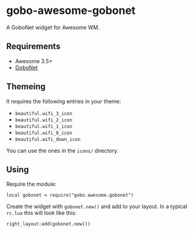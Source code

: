 gobo-awesome-gobonet
====================

A GoboNet widget for Awesome WM.

Requirements
------------

* Awesome 3.5+
* [GoboNet](http://github.com/gobolinux/GoboNet)

Themeing
--------

It requires the following entries in your theme:

* `beautiful.wifi_3_icon`
* `beautiful.wifi_2_icon`
* `beautiful.wifi_1_icon`
* `beautiful.wifi_0_icon`
* `beautiful.wifi_down_icon`

You can use the ones in the `icons/` directory.

Using
-----

Require the module:


```
local gobonet = require("gobo.awesome.gobonet")
```

Create the widget with `gobonet.new()` and add to your layout.
In a typical `rc.lua` this will look like this:


```
right_layout:add(gobonet.new())
```

